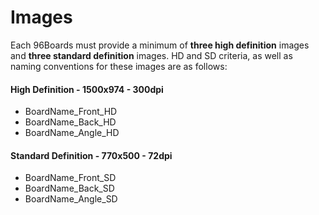 # Images

Each 96Boards must provide a minimum of **three high definition** images and **three standard definition** images. HD and SD criteria, as well as naming conventions for these images are as follows:

#### High Definition - 1500x974 - 300dpi

- BoardName_Front_HD
- BoardName_Back_HD
- BoardName_Angle_HD

#### Standard Definition - 770x500 - 72dpi

- BoardName_Front_SD
- BoardName_Back_SD
- BoardName_Angle_SD
